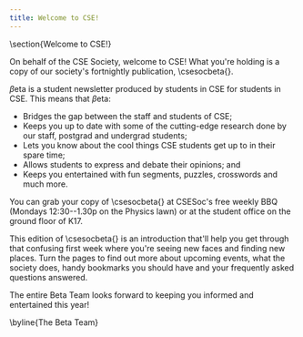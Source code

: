 ```yaml
---
title: Welcome to CSE!
---
```


\section{Welcome to CSE!}

On behalf of the CSE Society, welcome to CSE! What you're holding is a
copy of our society's fortnightly publication, \csesocbeta{}.

$\beta$eta is a student newsletter produced by students in CSE for
students in CSE. This means that $\beta$eta:

 - Bridges the gap between the staff and students of CSE;
 - Keeps you up to date with some of the cutting-edge research done by
   our staff, postgrad and undergrad students;
 - Lets you know about the cool things CSE students get up to in their
   spare time;
 - Allows students to express and debate their opinions; and
 - Keeps you entertained with fun segments, puzzles, crosswords and
   much more.

You can grab your copy of \csesocbeta{} at CSESoc's free weekly BBQ
(Mondays 12:30--1.30p on the Physics lawn) or at the student office on
the ground floor of K17.

This edition of \csesocbeta{} is an introduction that'll help you get
through that confusing first week where you're seeing new faces and
finding new places. Turn the pages to find out more about upcoming
events, what the society does, handy bookmarks you should have and
your frequently asked questions answered.

The entire Beta Team looks forward to keeping you informed and
entertained this year!

\byline{The Beta Team}
